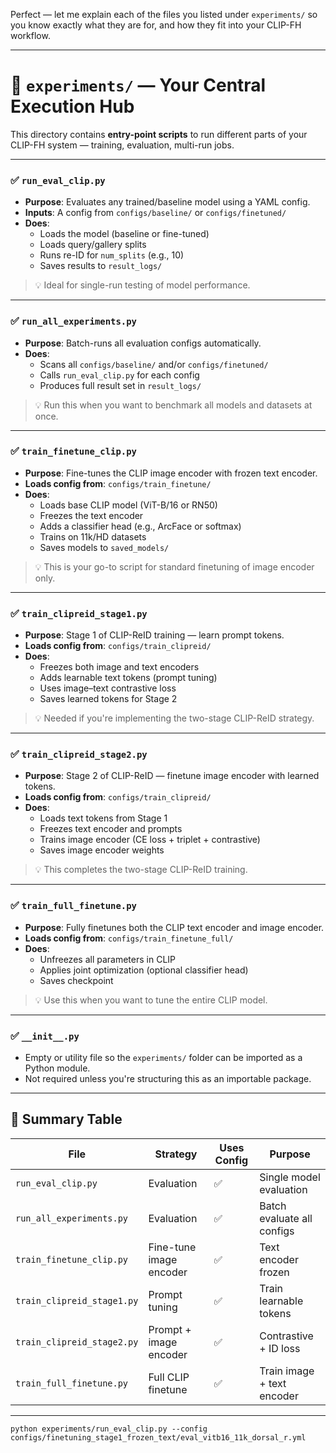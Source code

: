 Perfect — let me explain each of the files you listed under `experiments/` so you know exactly what they are for, and how they fit into your CLIP-FH workflow.

---

# 📁 `experiments/` — Your Central Execution Hub

This directory contains **entry-point scripts** to run different parts of your CLIP-FH system — training, evaluation, multi-run jobs.

---

### ✅ `run_eval_clip.py`
- **Purpose**: Evaluates any trained/baseline model using a YAML config.
- **Inputs**: A config from `configs/baseline/` or `configs/finetuned/`
- **Does**:
  - Loads the model (baseline or fine-tuned)
  - Loads query/gallery splits
  - Runs re-ID for `num_splits` (e.g., 10)
  - Saves results to `result_logs/`

> 💡 Ideal for single-run testing of model performance.

---

### ✅ `run_all_experiments.py`
- **Purpose**: Batch-runs all evaluation configs automatically.
- **Does**:
  - Scans all `configs/baseline/` and/or `configs/finetuned/`
  - Calls `run_eval_clip.py` for each config
  - Produces full result set in `result_logs/`

> 💡 Run this when you want to benchmark all models and datasets at once.

---

### ✅ `train_finetune_clip.py`
- **Purpose**: Fine-tunes the CLIP image encoder with frozen text encoder.
- **Loads config from**: `configs/train_finetune/`
- **Does**:
  - Loads base CLIP model (ViT-B/16 or RN50)
  - Freezes the text encoder
  - Adds a classifier head (e.g., ArcFace or softmax)
  - Trains on 11k/HD datasets
  - Saves models to `saved_models/`

> 💡 This is your go-to script for standard finetuning of image encoder only.

---

### ✅ `train_clipreid_stage1.py`
- **Purpose**: Stage 1 of CLIP-ReID training — learn prompt tokens.
- **Loads config from**: `configs/train_clipreid/`
- **Does**:
  - Freezes both image and text encoders
  - Adds learnable text tokens (prompt tuning)
  - Uses image–text contrastive loss
  - Saves learned tokens for Stage 2

> 💡 Needed if you're implementing the two-stage CLIP-ReID strategy.

---

### ✅ `train_clipreid_stage2.py`
- **Purpose**: Stage 2 of CLIP-ReID — finetune image encoder with learned tokens.
- **Loads config from**: `configs/train_clipreid/`
- **Does**:
  - Loads text tokens from Stage 1
  - Freezes text encoder and prompts
  - Trains image encoder (CE loss + triplet + contrastive)
  - Saves image encoder weights

> 💡 This completes the two-stage CLIP-ReID training.

---

### ✅ `train_full_finetune.py`
- **Purpose**: Fully finetunes both the CLIP text encoder and image encoder.
- **Loads config from**: `configs/train_finetune_full/`
- **Does**:
  - Unfreezes all parameters in CLIP
  - Applies joint optimization (optional classifier head)
  - Saves checkpoint

> 💡 Use this when you want to tune the entire CLIP model.

---

### ✅ `__init__.py`
- Empty or utility file so the `experiments/` folder can be imported as a Python module.
- Not required unless you're structuring this as an importable package.

---

## 📌 Summary Table

| File | Strategy | Uses Config | Purpose |
|------|----------|-------------|---------|
| `run_eval_clip.py` | Evaluation | ✅ | Single model evaluation |
| `run_all_experiments.py` | Evaluation | ✅ | Batch evaluate all configs |
| `train_finetune_clip.py` | Fine-tune image encoder | ✅ | Text encoder frozen |
| `train_clipreid_stage1.py` | Prompt tuning | ✅ | Train learnable tokens |
| `train_clipreid_stage2.py` | Prompt + image encoder | ✅ | Contrastive + ID loss |
| `train_full_finetune.py` | Full CLIP finetune | ✅ | Train image + text encoder |

---

```angular2html
python experiments/run_eval_clip.py --config configs/finetuning_stage1_frozen_text/eval_vitb16_11k_dorsal_r.yml

```

